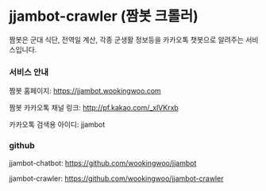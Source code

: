 # jjambot-crawler (짬봇 크롤러)

짬봇은 군대 식단, 전역일 계산, 각종 군생활 정보등을 카카오톡 챗봇으로 알려주는 서비스입니다.

### 서비스 안내

짬봇 홈페이지: https://jjambot.wookingwoo.com

짬봇 카카오톡 채널 링크: http://pf.kakao.com/_xlVKrxb

카카오톡 검색용 아이디: jjambot

### github

jjambot-chatbot: https://github.com/wookingwoo/jjambot

jjambot-crawler: https://github.com/wookingwoo/jjambot-crawler
